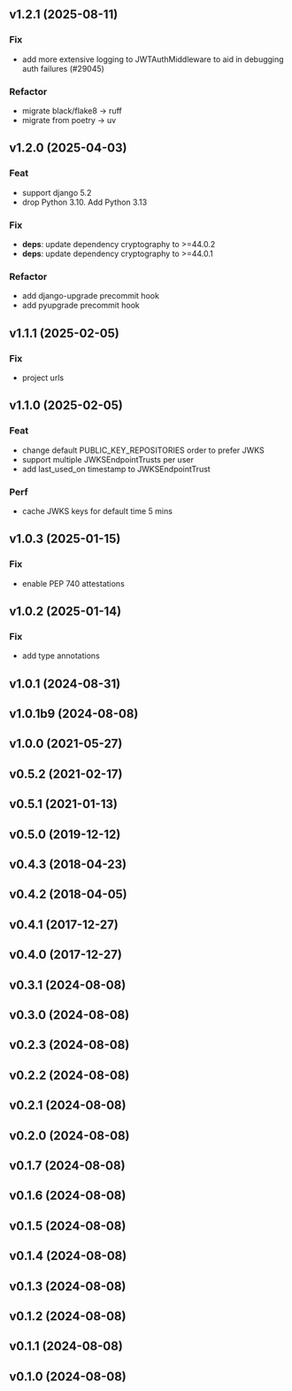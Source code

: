 ## v1.2.1 (2025-08-11)

### Fix

- add more extensive logging to JWTAuthMiddleware to aid in debugging auth failures (#29045)

### Refactor

- migrate black/flake8 -> ruff
- migrate from poetry -> uv

## v1.2.0 (2025-04-03)

### Feat

- support django 5.2
- drop Python 3.10. Add Python 3.13

### Fix

- **deps**: update dependency cryptography to >=44.0.2
- **deps**: update dependency cryptography to >=44.0.1

### Refactor

- add django-upgrade precommit hook
- add pyupgrade precommit hook

## v1.1.1 (2025-02-05)

### Fix

- project urls

## v1.1.0 (2025-02-05)

### Feat

- change default PUBLIC_KEY_REPOSITORIES order to prefer JWKS
- support multiple JWKSEndpointTrusts per user
- add last_used_on timestamp to JWKSEndpointTrust

### Perf

- cache JWKS keys for default time 5 mins

## v1.0.3 (2025-01-15)

### Fix

- enable PEP 740 attestations

## v1.0.2 (2025-01-14)

### Fix

- add type annotations

## v1.0.1 (2024-08-31)

## v1.0.1b9 (2024-08-08)

## v1.0.0 (2021-05-27)

## v0.5.2 (2021-02-17)

## v0.5.1 (2021-01-13)

## v0.5.0 (2019-12-12)

## v0.4.3 (2018-04-23)

## v0.4.2 (2018-04-05)

## v0.4.1 (2017-12-27)

## v0.4.0 (2017-12-27)

## v0.3.1 (2024-08-08)

## v0.3.0 (2024-08-08)

## v0.2.3 (2024-08-08)

## v0.2.2 (2024-08-08)

## v0.2.1 (2024-08-08)

## v0.2.0 (2024-08-08)

## v0.1.7 (2024-08-08)

## v0.1.6 (2024-08-08)

## v0.1.5 (2024-08-08)

## v0.1.4 (2024-08-08)

## v0.1.3 (2024-08-08)

## v0.1.2 (2024-08-08)

## v0.1.1 (2024-08-08)

## v0.1.0 (2024-08-08)
